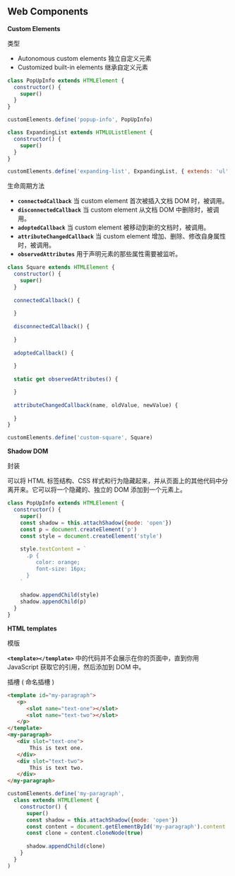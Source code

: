 ## Web Components

**Custom Elements**

类型

* Autonomous custom elements 独立自定义元素
* Customized built-in elements 继承自定义元素

```js
class PopUpInfo extends HTMLElement {
  constructor() {
    super()
  }
}

customElements.define('popup-info', PopUpInfo)
```

```js
class ExpandingList extends HTMLUListElement {
  constructor() {
    super()
  }
}

customElements.define('expanding-list', ExpandingList, { extends: 'ul' })
```

生命周期方法

* **`connectedCallback`** 当 custom element 首次被插入文档 DOM 时，被调用。
* **`disconnectedCallback`** 当 custom element 从文档 DOM 中删除时，被调用。
* **`adoptedCallback`** 当 custom element 被移动到新的文档时，被调用。
* **`attributeChangedCallback`** 当 custom element 增加、删除、修改自身属性时，被调用。
* **`observedAttributes`** 用于声明元素的那些属性需要被监听。

```js
class Square extends HTMLElement {
  constructor() {
    super()
  }
    
  connectedCallback() {
      
  }
    
  disconnectedCallback() {
      
  }
    
  adoptedCallback() {
      
  }
    
  static get observedAttributes() {

  }
    
  attributeChangedCallback(name, oldValue, newValue) {
      
  }
}

customElements.define('custom-square', Square)
```

**Shadow DOM**

封装

可以将 HTML 标签结构、CSS 样式和行为隐藏起来，并从页面上的其他代码中分离开来。它可以将一个隐藏的、独立的 DOM 添加到一个元素上。

```js
class PopUpInfo extends HTMLElement {
  constructor() {
    super()
    const shadow = this.attachShadow({mode: 'open'})
    const p = document.createElement('p')
    const style = document.createElement('style')
    
    style.textContent = `
      .p {
		 color: orange;
		 font-size: 16px;
      }
    `
    
    shadow.appendChild(style)
    shadow.appendChild(p)
  }
}
```

**HTML templates**

模版

**`<template></template>`** 中的代码并不会展示在你的页面中，直到你用 JavaScript 获取它的引用，然后添加到 DOM 中。

插槽 ( 命名插槽 )

```html
<template id="my-paragraph">
   <p>
      <slot name="text-one"></slot>
      <slot name="text-two"></slot>
   </p>
</template>
<my-paragraph>
   <div slot="text-one">
       This is text one.
   </div>
   <div slot="text-two">
       This is text two.
   </div>
</my-paragraph>
```

```js
customElements.define('my-paragraph',
  class extends HTMLElement {
    constructor() {
      super()
      const shadow = this.attachShadow({mode: 'open'})
      const content = document.getElementById('my-paragraph').content
      const clone = content.cloneNode(true)
      
      shadow.appendChild(clone)
    }
  }
)
```

